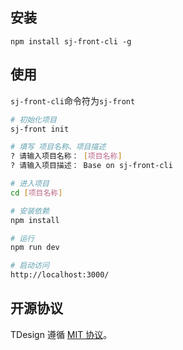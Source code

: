 ## 安装

```shell
npm install sj-front-cli -g
```

## 使用

`sj-front-cli`命令符为`sj-front`

```sh
# 初始化项目
sj-front init

# 填写 项目名称、项目描述
? 请输入项目名称： [项目名称]
? 请输入项目描述： Base on sj-front-cli

# 进入项目
cd [项目名称]

# 安装依赖
npm install

# 运行
npm run dev

# 启动访问
http://localhost:3000/
```

## 开源协议

TDesign 遵循 [MIT 协议](https://github.com/Tencent/tdesign-starter-cli/LICENSE)。
